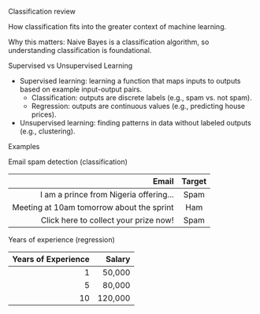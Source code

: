 Classification review

How classification fits into the greater context of machine learning.

Why this matters: Naive Bayes is a classification algorithm, so understanding classification is foundational.

Supervised vs Unsupervised Learning

- Supervised learning: learning a function that maps inputs to outputs based on example input-output pairs.
  - Classification: outputs are discrete labels (e.g., spam vs. not spam).
  - Regression: outputs are continuous values (e.g., predicting house prices).
- Unsupervised learning: finding patterns in data without labeled outputs (e.g., clustering).

Examples

Email spam detection (classification)

| Email                                | Target |
|-------------------------------------:|:------:|
| I am a prince from Nigeria offering... | Spam   |
| Meeting at 10am tomorrow about the sprint | Ham    |
| Click here to collect your prize now!  | Spam   |

Years of experience (regression)

| Years of Experience | Salary  |
|-------------------:|--------:|
| 1                  | 50,000  |
| 5                  | 80,000  |
| 10                 | 120,000 |
